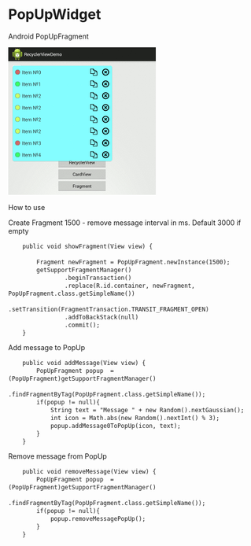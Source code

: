 # PopUpWidget
Android PopUpFragment

![](https://github.com/app-z/PopUpWidget/blob/master/popup300.gif)

How to use


Create Fragment
1500 - remove message interval in ms. Default 3000 if empty

```
    public void showFragment(View view) {

        Fragment newFragment = PopUpFragment.newInstance(1500);
        getSupportFragmentManager()
                .beginTransaction()
                .replace(R.id.container, newFragment, PopUpFragment.class.getSimpleName())
                .setTransition(FragmentTransaction.TRANSIT_FRAGMENT_OPEN)
                .addToBackStack(null)
                .commit();
    }
```
Add message to PopUp
```
    public void addMessage(View view) {
        PopUpFragment popup  = (PopUpFragment)getSupportFragmentManager()
                .findFragmentByTag(PopUpFragment.class.getSimpleName());
        if(popup != null){
            String text = "Message " + new Random().nextGaussian();
            int icon = Math.abs(new Random().nextInt() % 3);
            popup.addMessage0ToPopUp(icon, text);
        }
    }

```
Remove message from PopUp
```
    public void removeMessage(View view) {
        PopUpFragment popup  = (PopUpFragment)getSupportFragmentManager()
                .findFragmentByTag(PopUpFragment.class.getSimpleName());
        if(popup != null){
            popup.removeMessagePopUp();
        }
    }
```

